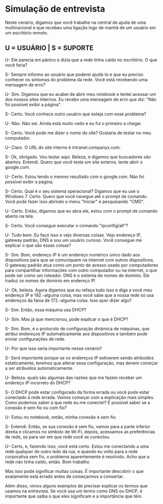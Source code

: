 # Simulação de entrevista

Neste cenário, digamos que você trabalhe na central de ajuda de uma multinacional e que recebeu uma ligação logo de manhã de um usuário em um escritório remoto.

## U = USUÁRIO | S = SUPORTE

U- Ele parecia em pânico e dizia que a rede tinha caído no escritório. O que você faria?

S- Sempre informo ao usuário que poderei ajudá-lo e que eu preciso conhecer os sintomas do problema da rede. Você está recebendo uma mensagem de erro?

U- Sim. Digamos que eu acabei de abrir meu notebook e tentei acessar um dos nossos sites internos. Eu recebo uma mensagem de erro que diz: "Não foi possível exibir a página".

S- Certo. Você conhece outro usuário que esteja com esse problema?

U- Não. Não sei. Ainda está muito cedo e eu fui o primeiro a chegar.

S- Certo. Você pode me dizer o nome do site? Gostaria de testar no meu computador.

U- Claro. O URL do site interno é intranet.companyx.com.

S- Ok, obrigado. Vou testar aqui. Beleza, e digamos que buscadores são abertos. Entendi. Quero que você teste um site externo, tente abrir o google.com.

U- Certo. Estou tendo o mesmo resultado com o google.com. Não foi possível exibir a página.

S- Certo. Qual é o seu sistema operacional? Digamos que eu use o Windows 7. Certo. Quero que você navegue até o prompt de comando. Você pode fazer isso abrindo o menu "Iniciar" e pesquisando "CMD".

U- Certo. Então, digamos que eu abra ele, estou com o prompt de comando aberto na tela.

S- Certo. Você consegue executar o comando "ipconfig/all"?

U- Tudo bem. Eu faço isso e vejo diversas coisas. Vejo endereço IP, gateway padrão, DNS e sou um usuário curioso. Você consegue me explicar o que são essas coisas?

S- Sim. Bom, endereço IP é um endereço numérico único dado aos dispositivos para que se comuniquem na internet com outros dispositivos. O gateway padrão atua como um ponto de acesso usado por computadores para compartilhar informações com outro computador ou na internet, o que pode ser como um roteador. DNS é o sistema de nomes de domínio. Ele traduz os nomes de domínio em endereço IP.

U- Ok, beleza. Agora digamos que eu refaça tudo isso e diga a você meu endereço IP é 192.-alguma coisa, mas você sabe que a nossa rede só usa endereços da faixa de 172.-alguma coisa. Isso quer dizer algo?

S- Sim. Então, essa máquina usa DHCP?

U- Sim. Mas já que mencionou, pode explicar o que é DHCP?

S- Sim. Bom, é o protocolo de configuração dinâmica de máquinas, que atribui endereços IP automaticamente aos dispositivos e também pode enviar configurações de rede.

U- Por que isso seria importante nesse cenário?

S- Será importante porque se os endereços IP estiverem sendo atribuídos estaticamente, teremos que alterar essa configuração, mas devem começar a ser atribuídos automaticamente.

U- Beleza. quais são algumas das razões que me fazem receber um endereço IP incorreto do DHCP?

S- O DHCP pode estar configurado da forma errada ou você pode estar conectado à rede errada. Vamos começar com a explicação mais simples. Como podemos saber a que rede eu me conectei? É possível saber se a conexão é sem fio ou com fio?

U- Estou no notebook, então, minha conexão é sem fio.

S- Entendi. Então, se sua conexão é sem fio, vamos para a parte inferior direita e clicamos no símbolo de Wi-Fi, depois, acessamos as preferências de rede, só para ver em que rede você se conectou.

U- Certo, e, fazendo isso, você está certo. Estou me conectando a uma rede qualquer do outro lado da rua, e quando eu volto para a rede corporativa sem fio, o problema aparentemente é resolvido. Acho que a rede não tinha caído, então. Bom trabalho.

Mas isso pode significar muitas coisas. É importante descobrir o que exatamente está errado antes de começarmos a consertar.

Além disso, vimos alguns exemplos de precisar explicar os termos que usamos na entrevista. Se você usa um termo como DNS ou DHCP, é importante que saiba o que eles significam e a importância que têm.
